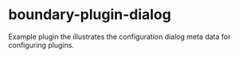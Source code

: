 boundary-plugin-dialog
======================

Example plugin the illustrates the configuration dialog meta data for configuring plugins.
